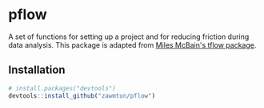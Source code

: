 # pflow

<!-- badges: start -->

<!-- badges: end -->

A set of functions for setting up a project and for reducing friction during data analysis. This package is adapted from [Miles McBain's tflow package](https://github.com/MilesMcBain/tflow/tree/master).

## Installation

``` r
# install.packages("devtools")
devtools::install_github("zawmtun/pflow")
```
